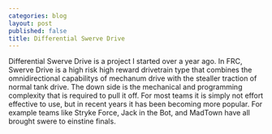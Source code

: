 ```yaml
---
categories: blog
layout: post
published: false
title: Differential Swerve Drive
---
```

Differential Swerve Drive is a project I started over a year ago. In FRC, Swerve Drive is a high risk high reward drivetrain type that combines the omnidirectional capabilitys of mechanum drive with the stealler traction of normal tank drive. The down side is the mechanical and programming complexity that is required to pull it off. For most teams it is simply not effort effective to use, but in recent years it has been becoming more popular. For example teams like Stryke Force, Jack in the Bot, and MadTown have all brought swere to einstine finals. 

